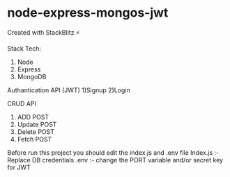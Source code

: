 # node-express-mongos-jwt
Created with StackBlitz ⚡️

Stack Tech:
1) Node
2) Express
3) MongoDB

Authantication API (JWT)
1)Signup 
2)Login

CRUD API
1) ADD POST
2) Update POST
3) Delete POST
4) Fetch POST

Before run this project you should edit the index.js and .env file
    Index.js :- Replace DB credentials
    .env :- change the PORT variable and/or secret key for JWT
